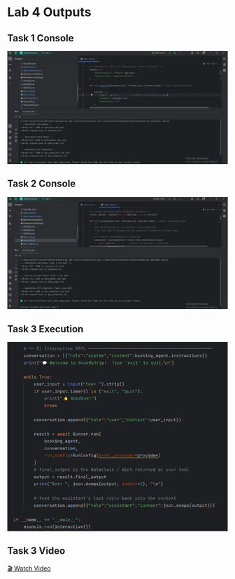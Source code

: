 # Lab 4 Outputs

## Task 1 Console
![Task 1 Console](task1%20console.png)

## Task 2 Console
![Task 2 Console](task2%20console.png)

## Task 3 Execution
![Task 3 asyncio.run](Task3%20asyncio.run.png)

## Task 3 Video
[🎬 Watch Video](task3%20video.mp4)
